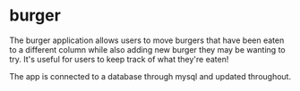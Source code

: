 # burger

The burger application allows users to move burgers that have been eaten to a different column while also adding new burger they may be wanting to try. It's useful for users to keep track of what they're eaten! 

The app is connected to a database through mysql and updated throughout. 